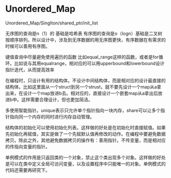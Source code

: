 # Unordered_Map
Unordered_Map/Singlton/shared_ptr/init_list

无序图的查询是n（1）的 基础是哈希表 有序图的查询是o（logn）基础是二叉树 按顺序排列。所以设计中，涉及到无序数据的用无序图更快，有序数据在有需求的时候可以善用有序图。

键值查询中尽量避免使用遍历的函数 比如equal_range这样的函数，或者是for循环。比如说与其用equalrange，相对应的可以用upperbound和lowerbound设计指针迭代，从而提高效率

在编程时，只设计有用的结构体。不设计中间结构体，而是相对应的设计最直接的结构体。比如这里面从一个struct到另一个strust，就不要先设计一个map从a拿出来，在设计一个map放进b去。相对应的，直接设计一个嵌套map从a拿出后放进b中。这样需要合理设计，但也更加简洁。

多使用智能指针。unique表示只允许单个指针指向一块内存，share可以让多个指针指向同一个内存的同时进行内存自动管理。

结构体的初始化可以使用初始化列表。这样做的好处是在初始化时直接赋值。如果先初始化再赋值，其实是做了一个先赋默认值再修改的动作。在编程中要避免数据拷贝。除此之外，其他避免数据拷贝的操作有：善用指针。不传变量，而是相对应的传指向变量的指针。

单例模式的作用是只返回类的一个对象，禁止这个类出现多个对象。这样做的好处是可以在类中定义全局可访问变量，以及设置程序中只能唯一的对象。单例模式的代码还需要再研究下。




